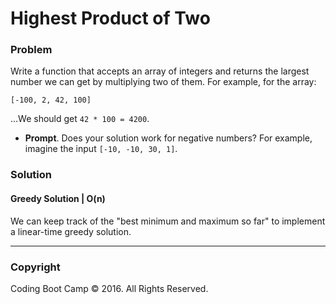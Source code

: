 # Highest Product of Two

### Problem

Write a function that accepts an array of integers and returns the largest number we can get by multiplying two of them. For example, for the array:

```
[-100, 2, 42, 100]
```

...We should get `42 * 100 = 4200`.


* **Prompt**. Does your solution work for negative numbers? For example, imagine the input `[-10, -10, 30, 1]`.

### Solution

#### Greedy Solution | O(n)

We can keep track of the "best minimum and maximum so far" to implement a linear-time greedy solution.

- - -

### Copyright

Coding Boot Camp © 2016. All Rights Reserved.
